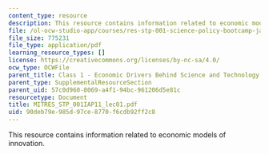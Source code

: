 ```yaml
---
content_type: resource
description: This resource contains information related to economic models of innovation.
file: /ol-ocw-studio-app/courses/res-stp-001-science-policy-bootcamp-january-iap-2011/90deb79e985d97ce8770f6cdb92ff2c8_MITRES_STP_001IAP11_lec01.pdf
file_size: 775231
file_type: application/pdf
learning_resource_types: []
license: https://creativecommons.org/licenses/by-nc-sa/4.0/
ocw_type: OCWFile
parent_title: Class 1 - Economic Drivers Behind Science and Technology Support
parent_type: SupplementalResourceSection
parent_uid: 57c0d960-8069-a4f1-94bc-961206d5e81c
resourcetype: Document
title: MITRES_STP_001IAP11_lec01.pdf
uid: 90deb79e-985d-97ce-8770-f6cdb92ff2c8
---
```

This resource contains information related to economic models of innovation.